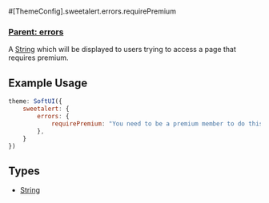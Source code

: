 # 
#[ThemeConfig].sweetalert.errors.requirePremium
### **[Parent: errors](/docs/sweetalert/errors/)**

A [String](https://developer.mozilla.org/en-US/docs/Web/JavaScript/Reference/Global_Objects/String) which will be displayed to users trying to access a page that requires premium.

## Example Usage
```js
theme: SoftUI({
    sweetalert: {
        errors: {
            requirePremium: "You need to be a premium member to do this.",
        },
    }
})
```

## Types
- [String](https://developer.mozilla.org/en-US/docs/Web/JavaScript/Reference/Global_Objects/String)